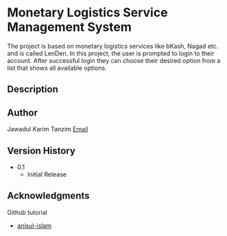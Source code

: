 # Monetary Logistics Service Management System

The project is based on monetary logistics services like bKash, Nagad etc. and is called LenDen. 
In this project, the user is prompted to login to their account. After successful login they can
choose their desired option from a list that shows all available options.

## Description



## Author

Jawadul Karim Tanzim
[Email](tanzim12911@gmail.com)

## Version History

* 0.1
    * Initial Release

## Acknowledgments

Github tutorial
* [anisul-islam](https://github.com/anisul-Islam)
